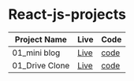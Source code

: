 # React-js-projects


Project Name | Live | Code
------------ | ------------- | -------------
01_mini blog  | <a href= "https://abhishek-12blogger.netlify.app/">Live </a> | <a href="https://github.com/abhisheks-12/React-js-projects/tree/master/mini-blog">code</a>
01_Drive Clone  | <a href= "https://drive-clone-d2363.web.app//">Live </a> | <a href="https://github.com/abhisheks-12/Drive-clone">code</a>
